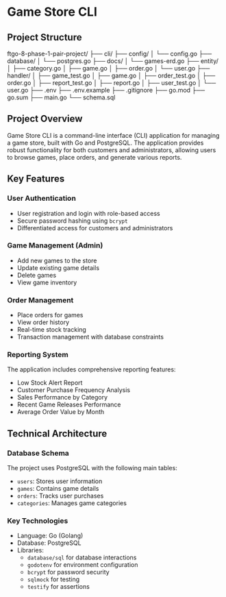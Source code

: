 # Game Store CLI

## Project Structure

ftgo-8-phase-1-pair-project/
├── cli/
├── config/
│   └── config.go
├── database/
│   └── postgres.go
├── docs/
│   └── games-erd.go
├── entity/
│   ├── category.go
│   ├── game.go
│   ├── order.go
│   └── user.go
├── handler/
│   ├── game_test.go
│   ├── game.go
│   ├── order_test.go
│   ├── order.go
│   ├── report_test.go
│   ├── report.go
│   ├── user_test.go
│   └── user.go
├── .env
├── .env.example
├── .gitignore
├── go.mod
├── go.sum
├── main.go
└── schema.sql

## Project Overview

Game Store CLI is a command-line interface (CLI) application for managing a game store, built with Go and PostgreSQL. The application provides robust functionality for both customers and administrators, allowing users to browse games, place orders, and generate various reports.

## Key Features

### User Authentication
- User registration and login with role-based access
- Secure password hashing using `bcrypt`
- Differentiated access for customers and administrators

### Game Management (Admin)
- Add new games to the store
- Update existing game details
- Delete games
- View game inventory

### Order Management
- Place orders for games
- View order history
- Real-time stock tracking
- Transaction management with database constraints

### Reporting System
The application includes comprehensive reporting features:
- Low Stock Alert Report
- Customer Purchase Frequency Analysis
- Sales Performance by Category
- Recent Game Releases Performance
- Average Order Value by Month

## Technical Architecture

### Database Schema
The project uses PostgreSQL with the following main tables:
- `users`: Stores user information
- `games`: Contains game details
- `orders`: Tracks user purchases
- `categories`: Manages game categories

### Key Technologies
- Language: Go (Golang)
- Database: PostgreSQL
- Libraries:
  - `database/sql` for database interactions
  - `godotenv` for environment configuration
  - `bcrypt` for password security
  - `sqlmock` for testing
  - `testify` for assertions